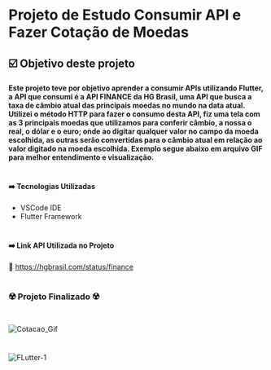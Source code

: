 # Projeto de Estudo Consumir API e Fazer Cotação de Moedas

## :ballot_box_with_check: Objetivo deste projeto

#### Este projeto teve por objetivo aprender a consumir APIs utilizando Flutter, a API que consumi é a API FINANCE da HG Brasil, uma API que busca a taxa de câmbio atual das principais moedas no mundo na data atual. Utilizei o método HTTP para fazer o consumo desta API, fiz uma tela com as 3 principais moedas que utilizamos para conferir câmbio, a nossa o real, o dólar e o euro; onde ao digitar qualquer valor no campo da moeda escolhida, as outras serão convertidas para o câmbio atual em relação ao valor digitado na moeda escolhida. Exemplo segue abaixo em arquivo GIF para melhor entendimento e visualização.

#

#### :arrow_right: Tecnologias Utilizadas

* VSCode IDE
* Flutter Framework
#

#### :arrow_right: Link API Utilizada no Projeto

:link: https://hgbrasil.com/status/finance
#

### :radioactive: Projeto Finalizado :radioactive:

#

![Cotacao_Gif](https://user-images.githubusercontent.com/41458938/160659041-747918cc-5e53-46b5-8d55-d621ec9067f9.gif)


#

![FLutter-1](https://user-images.githubusercontent.com/41458938/160608751-47709189-dc81-4ceb-9f25-5fe0970fb05d.png)


